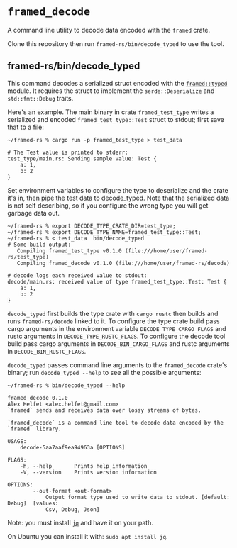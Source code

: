 # `framed_decode`

A command line utility to decode data encoded with the `framed` crate.

Clone this repository then run `framed-rs/bin/decode_typed` to use the tool.

## framed-rs/bin/decode_typed

This command decodes a serialized struct encoded with the
[`framed::typed`][typed] module. It requires the struct to implement
the `serde::Deserialize` and `std::fmt::Debug` traits.

[typed]: https://docs.rs/framed/*/framed/typed/index.html

Here's an example. The main binary in crate `framed_test_type` writes
a serialized and encoded `framed_test_type::Test` struct to stdout;
first save that to a file:

```text
~/framed-rs % cargo run -p framed_test_type > test_data

# The Test value is printed to stderr:
test_type/main.rs: Sending sample value: Test {
    a: 1,
    b: 2
}
```

Set environment variables to configure the type to deserialize and the
crate it's in, then pipe the test data to decode_typed. Note that the
serialized data is not self describing, so if you configure the wrong
type you will get garbage data out.

```text
~/framed-rs % export DECODE_TYPE_CRATE_DIR=test_type;
~/framed-rs % export DECODE_TYPE_NAME=framed_test_type::Test;
~/framed-rs % < test_data  bin/decode_typed
# Some build output:
   Compiling framed_test_type v0.1.0 (file:///home/user/framed-rs/test_type)
   Compiling framed_decode v0.1.0 (file:///home/user/framed-rs/decode)

# decode logs each received value to stdout:
decode/main.rs: received value of type framed_test_type::Test: Test {
    a: 1,
    b: 2
}
```

`decode_typed` first builds the type crate with `cargo rustc` then
builds and runs `framed-rs/decode` linked to it. To configure the type
crate build pass cargo arguments in the environment variable
`DECODE_TYPE_CARGO_FLAGS` and rustc arguments in
`DECODE_TYPE_RUSTC_FLAGS`. To configure the decode tool build pass
cargo arguments in `DECODE_BIN_CARGO_FLAGS` and rustc arguments in
`DECODE_BIN_RUSTC_FLAGS`.

`decode_typed` passes command line arguments to the `framed_decode`
crate's binary; run `decode_typed --help` to see all the possible arguments:

```text
~/framed-rs % bin/decode_typed --help

framed_decode 0.1.0
Alex Helfet <alex.helfet@gmail.com>
`framed` sends and receives data over lossy streams of bytes.

`framed_decode` is a command line tool to decode data encoded by the `framed` library.

USAGE:
    decode-5aa7aaf9ea94963a [OPTIONS]

FLAGS:
    -h, --help       Prints help information
    -V, --version    Prints version information

OPTIONS:
        --out-format <out-format>
            Output format type used to write data to stdout. [default: Debug]  [values:
            Csv, Debug, Json]
```

Note: you must install [`jq`][jq] and have it on your path.

On Ubuntu you can install it with: `sudo apt install jq`.

[jq]: https://stedolan.github.io/jq/
